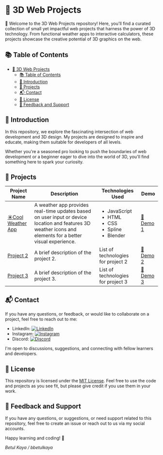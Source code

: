 # 🚀 3D Web Projects

🌟 Welcome to the 3D Web Projects repository! Here, you'll find a curated collection of small yet impactful web projects that harness the power of 3D technology. From functional weather apps to interactive calculators, these projects showcase the creative potential of 3D graphics on the web.

## 📚 Table of Contents

- [🚀 3D Web Projects](#-3d-web-projects)
  - [📚 Table of Contents](#-table-of-contents)
  - [📜 Introduction](#-introduction)
  - [🚀 Projects](#-projects)
  - [📬 Contact](#-contact)
  - [📄 License](#-license)
  - [📣 Feedback and Support](#-feedback-and-support)

## 📜 Introduction

 In this repository, we explore the fascinating intersection of web development and 3D design. My projects are designed to inspire and educate, making them suitable for developers of all levels. 
 
 Whether you're a seasoned pro looking to push the boundaries of web development or a beginner eager to dive into the world of 3D, you'll find something here to spark your curiosity.

## 🚀 Projects

| Project Name                     | Description                             | Technologies Used                  | Demo               |
| -------------------------------- | --------------------------------------- | ---------------------------------- | ------------------ |
| [☀️Cool Weather App](00-Cool-WeatherApp/)   | A weather app provides real-time updates based on user input or device location and features 3D weather icons and elements for a better visual experience.|<ul><li>JavaScript</li><li>HTML</li><li>CSS</li><li>Spline</li><li>Blender</li></ul> |[🔗 Demo 1](demo-link-1) |
| [Project 2](link-to-project-2)   | A brief description of the project 2.   | List of technologies for project 2  | [🔗 Demo 2](demo-link-2) |
| [Project 3](link-to-project-3)   | A brief description of the project 3.   | List of technologies for project 3  | [🔗 Demo 3](demo-link-3) |



## 📬 Contact

If you have any questions, or feedback, or would like to collaborate on a project, feel free to reach out to me:

- LinkedIn: [![LinkedIn](https://img.shields.io/badge/LinkedIn-Connect%20with%20Me-blue)](https://www.linkedin.com/in/bbetulkaya/)
- Instagram: [![Instagram](https://img.shields.io/badge/Instagram-Follow%20Me-orange)](https://www.instagram.com/webdev.cat)
- Discord: [![Discord](https://img.shields.io/badge/Discord-cocomilkcoco-7289DA)](https://www.discordapp.com/users/595192879631171584)
<!-- - YouTube: [![YouTube](https://img.shields.io/badge/YouTube-Subscribe%20to%20My%20Channel-red)](https://www.youtube.com/your-channel) -->
<!-- - Twitter: [![Twitter](https://img.shields.io/badge/Twitter-Follow%20Me-blue)](https://twitter.com/your-twitter-handle) -->


I'm open to discussions, suggestions, and connecting with fellow learners and developers.

## 📄 License

This repository is licensed under the [MIT License](/LICENSE). Feel free to use the code and projects as you see fit, but please give credit if you use them in your work.

## 📣 Feedback and Support

If you have any questions, or suggestions, or need support related to this repository, feel free to create an issue or reach out to us via my social accounts.

Happy learning and coding! 🚀

*Betul Kaya / bbetulkaya*
